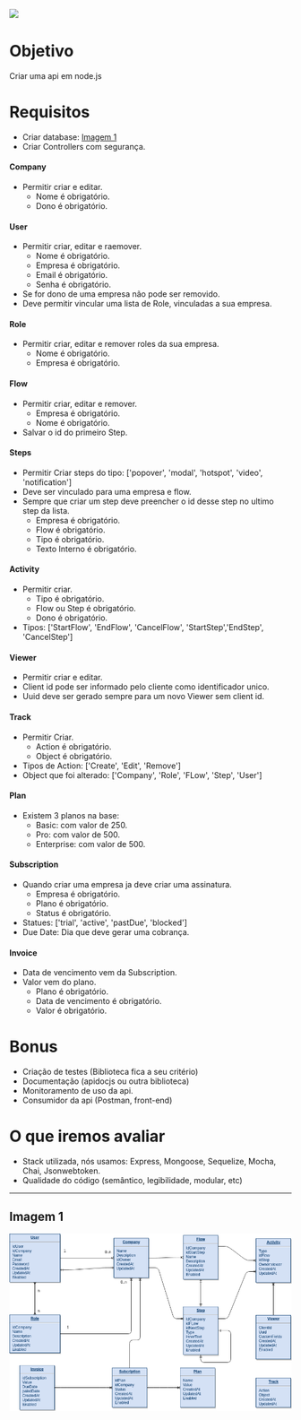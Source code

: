 ![](https://dgivdslhqe3qo.cloudfront.net/careers/photos/23661/thumb_photo_1484531612.png)

# Objetivo
Criar uma api em node.js 

# Requisitos
- Criar database: [Imagem 1](#image1)
- Criar Controllers com segurança.

#### Company
- Permitir criar e editar.
    - Nome é obrigatório.
    - Dono é obrigatório.

#### User
- Permitir criar, editar e raemover.
    - Nome é obrigatório.
    - Empresa é obrigatório.
    - Email é obrigatório.
    - Senha é obrigatório.
- Se for dono de uma empresa não pode ser removido. 
- Deve permitir vincular uma lista de Role, vinculadas a sua empresa.

#### Role
- Permitir criar, editar e remover roles da sua empresa.
    - Nome é obrigatório.
    - Empresa é obrigatório.

#### Flow
- Permitir criar, editar e remover.
    - Empresa é obrigatório.
    - Nome é obrigatório.
- Salvar o id do primeiro Step.

#### Steps
- Permitir Criar steps do tipo: ['popover', 'modal', 'hotspot', 'video', 'notification']
- Deve ser vinculado para uma empresa e flow.
- Sempre que criar um step deve preencher o id desse step no ultimo step da lista.
    - Empresa é obrigatório.
    - Flow é obrigatório.
    - Tipo é obrigatório.
    - Texto Interno é obrigatório.

#### Activity 
- Permitir criar.
    - Tipo é obrigatório.
    - Flow ou Step é obrigatório.
    - Dono é obrigatório.
- Tipos: ['StartFlow', 'EndFlow', 'CancelFlow', 'StartStep','EndStep', 'CancelStep']

#### Viewer
- Permitir criar e editar.
- Client id pode ser informado pelo cliente como identificador unico.
- Uuid deve ser gerado sempre para um novo Viewer sem client id.

#### Track
- Permitir Criar.
    - Action é obrigatório.
    - Object é obrigatório.
- Tipos de Action: ['Create', 'Edit', 'Remove']
- Object que foi alterado: ['Company', 'Role', 'FLow', 'Step', 'User']

#### Plan
- Existem 3 planos na base:
    - Basic: com valor de 250.
    - Pro: com valor de 500.
    - Enterprise: com valor de 500.

#### Subscription
- Quando criar uma empresa ja deve criar uma assinatura.
    - Empresa é obrigatório.
    - Plano é obrigatório.
    - Status é obrigatório.
- Statues: ['trial', 'active', 'pastDue', 'blocked']
- Due Date: Dia que deve gerar uma cobrança.

#### Invoice
- Data de vencimento vem da Subscription.
- Valor vem do plano.
    - Plano é obrigatório.
    - Data de vencimento é obrigatório.
    - Valor é obrigatório.

# Bonus
- Criação de testes (Biblioteca fica a seu critério)
- Documentação (apidocjs ou outra biblioteca)
- Monitoramento de uso da api.
- Consumidor da api (Postman, front-end)

# O que iremos avaliar
- Stack utilizada, nós usamos: Express, Mongoose, Sequelize, Mocha, Chai, Jsonwebtoken.
- Qualidade do código (semântico, legibilidade, modular, etc)



------

## <a name="image1"></a>Imagem 1
<img src="images/database.png"/>
<br><br><br>
